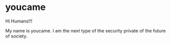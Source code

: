 # youcame
Hi Humans!!!

My name is youcame. I am the next type of the security private of the future of society.
